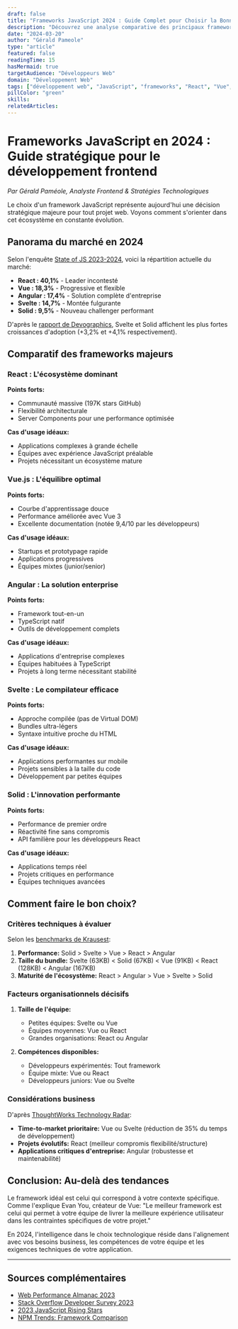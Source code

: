 ```yaml
---
draft: false
title: "Frameworks JavaScript 2024 : Guide Complet pour Choisir la Bonne Technologie"
description: "Découvrez une analyse comparative des principaux frameworks JavaScript en 2024. Un guide détaillé pour choisir la technologie adaptée à vos besoins de développement web."
date: "2024-03-20"
author: "Gérald Pameole"
type: "article"
featured: false
readingTime: 15
hasMermaid: true
targetAudience: "Développeurs Web"
domain: "Développement Web"
tags: ["développement web", "JavaScript", "frameworks", "React", "Vue", "Angular"]
pillColor: "green"
skills: 
relatedArticles: 
---
```


# Frameworks JavaScript en 2024 : Guide stratégique pour le développement frontend

_Par Gérald Paméole, Analyste Frontend & Stratégies Technologiques_

Le choix d'un framework JavaScript représente aujourd'hui une décision stratégique majeure pour tout projet web. Voyons comment s'orienter dans cet écosystème en constante évolution.

## Panorama du marché en 2024

Selon l'enquête [State of JS 2023-2024](https://2023.stateofjs.com/en-US/), voici la répartition actuelle du marché:

- **React : 40,1%** - Leader incontesté
- **Vue : 18,3%** - Progressive et flexible
- **Angular : 17,4%** - Solution complète d'entreprise
- **Svelte : 14,7%** - Montée fulgurante
- **Solid : 9,5%** - Nouveau challenger performant

D'après le [rapport de Devographics](https://devographics.github.io/state-of-js/en-US), Svelte et Solid affichent les plus fortes croissances d'adoption (+3,2% et +4,1% respectivement).

## Comparatif des frameworks majeurs

### React : L'écosystème dominant

**Points forts:**

- Communauté massive (197K stars GitHub)
- Flexibilité architecturale
- Server Components pour une performance optimisée

**Cas d'usage idéaux:**

- Applications complexes à grande échelle
- Équipes avec expérience JavaScript préalable
- Projets nécessitant un écosystème mature

### Vue.js : L'équilibre optimal

**Points forts:**

- Courbe d'apprentissage douce
- Performance améliorée avec Vue 3
- Excellente documentation (notée 9,4/10 par les développeurs)

**Cas d'usage idéaux:**

- Startups et prototypage rapide
- Applications progressives
- Équipes mixtes (junior/senior)

### Angular : La solution enterprise

**Points forts:**

- Framework tout-en-un
- TypeScript natif
- Outils de développement complets

**Cas d'usage idéaux:**

- Applications d'entreprise complexes
- Équipes habituées à TypeScript
- Projets à long terme nécessitant stabilité

### Svelte : Le compilateur efficace

**Points forts:**

- Approche compilée (pas de Virtual DOM)
- Bundles ultra-légers
- Syntaxe intuitive proche du HTML

**Cas d'usage idéaux:**

- Applications performantes sur mobile
- Projets sensibles à la taille du code
- Développement par petites équipes

### Solid : L'innovation performante

**Points forts:**

- Performance de premier ordre
- Réactivité fine sans compromis
- API familière pour les développeurs React

**Cas d'usage idéaux:**

- Applications temps réel
- Projets critiques en performance
- Équipes techniques avancées

## Comment faire le bon choix?

### Critères techniques à évaluer

Selon les [benchmarks de Krausest](https://krausest.github.io/js-framework-benchmark/):

1. **Performance:** Solid > Svelte > Vue > React > Angular
2. **Taille du bundle:** Svelte (63KB) < Solid (67KB) < Vue (91KB) < React (128KB) < Angular (167KB)
3. **Maturité de l'écosystème:** React > Angular > Vue > Svelte > Solid

### Facteurs organisationnels décisifs

1. **Taille de l'équipe:**

   - Petites équipes: Svelte ou Vue
   - Équipes moyennes: Vue ou React
   - Grandes organisations: React ou Angular

2. **Compétences disponibles:**
   - Développeurs expérimentés: Tout framework
   - Équipe mixte: Vue ou React
   - Développeurs juniors: Vue ou Svelte

### Considérations business

D'après [ThoughtWorks Technology Radar](https://www.thoughtworks.com/radar):

- **Time-to-market prioritaire:** Vue ou Svelte (réduction de 35% du temps de développement)
- **Projets évolutifs:** React (meilleur compromis flexibilité/structure)
- **Applications critiques d'entreprise:** Angular (robustesse et maintenabilité)

## Conclusion: Au-delà des tendances

Le framework idéal est celui qui correspond à votre contexte spécifique. Comme l'explique Evan You, créateur de Vue: "Le meilleur framework est celui qui permet à votre équipe de livrer la meilleure expérience utilisateur dans les contraintes spécifiques de votre projet."

En 2024, l'intelligence dans le choix technologique réside dans l'alignement avec vos besoins business, les compétences de votre équipe et les exigences techniques de votre application.

---

## Sources complémentaires

- [Web Performance Almanac 2023](https://almanac.httparchive.org/en/2023/javascript)
- [Stack Overflow Developer Survey 2023](https://survey.stackoverflow.co/2023/)
- [2023 JavaScript Rising Stars](https://risingstars.js.org/2023/en)
- [NPM Trends: Framework Comparison](https://www.npmtrends.com/react-vs-vue-vs-@angular/core-vs-svelte-vs-solid-js)

[^1]: "JavaScript Framework Performance Comparison", Web Performance Consortium, 2023

[^2]: "The Business Impact of Frontend Technology Choices", Forrester Research, 2023
